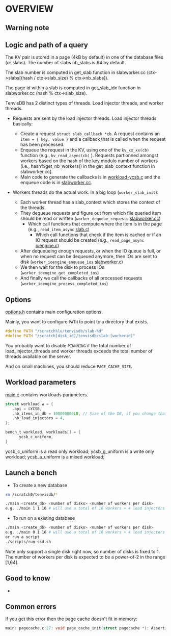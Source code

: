 # OVERVIEW

## Warning note

## Logic and path of a query

The KV pair is stored in a page (4kB by default) in one of the database files (or slabs). The number of slabs nb_slabs is 64 by default.

The slab number is computed in get_slab function in slabworker.cc (ctx->slabs[(hash / ctx->slab_size) % ctx->nb_slabs]).

The page id within a slab is computed in get_slab_idx function in slabworker.cc (hash % ctx->slab_size).

TenvisDB has 2 distinct types of threads. Load injector threads, and worker threads.

* Requests are sent by the  load injector threads. Load injector threads basically:
  * Create a request `struct slab_callback *cb`. A request contains an `item = { key, value }` and a callback that is called when the request has been processed.
  * Enqueue the request in the KV, using one of the `kv_xx_xx(cb)` function (e.g., `kv_read_async(cb)` ). Requests partionned amongst workers based on the hash of the key modulo number of workers (i.e., hash%get_nb_workers() in the get_slab_context function in slabworker.cc].
  * Main code to generate the callbacks is in [workload-ycsb.c](workload-ycsb.c) and the enqueue code is in [slabworker.cc](slabworker.cc).

* Workers threads do the actual work. In a big loop (`worker_slab_init`):
  * Each worker thread has a slab_context which stores the context of the threads.
  * They dequeue requests and figure out from which file queried item should be read or written (`worker_dequeue_requests` [slabworker.cc](slabworker.cc))
    * Which call functions that compute where the item is in the page (e.g., `read_item_async` [slab.c](slab.c))
       * Which call functions that check if the item is cached or if an IO request should be created (e.g., `read_page_async` [ioengine.c](ioengine.c))
  * After dequeueing enough requests, or when the IO queue is full, or when no request can be dequeued anymore, then IOs are sent to disk (`worker_ioengine_enqueue_ios` [slabworker.c](slabworker.c))
  * We then wait for the disk to process IOs (`worker_ioengine_get_completed_ios`)
  * And finally we call the callbacks of all processed requests (`worker_ioengine_process_completed_ios`)

## Options

[options.h](main.c) contains main configuration options.

Mainly, you want to configure `PATH` to point to a directory that exists.
```c
#define PATH "/scratch%lu/tenvisdb/slab-%d"
#define PATH "/scratch[disk_id]/tenvisdb/slab-[workerid]"
```

You probably want to disable `PINNNING` if the total number of load_injector_threads and worker threads exceeds the total number of threads available on the server.

And on small machines, you should reduce `PAGE_CACHE_SIZE`.


## Workload parameters

[main.c](main.c) contains workloads parameters.

```c
struct workload w = {
   .api = &YCSB,
   .nb_items_in_db = 100000000LU, // Size of the DB, if you change that, you must delete the DB before rerunning a benchmark
   .nb_load_injectors = 4,
};

bench_t workload, workloads[] = {
      ycsb_c_uniform,
}
```



ycsb_c_uniform is a read only workload;
ycsb_g_uniform is a write only workload;
ycsb_a_uniform is a mixed workload;


## Launch a bench
* To create a new database 
```bash
rm /scratch0/tenvisdb/*

./main <create_db> <number of disks> <number of workers per disk>
e.g. ./main 1 1 16 # will use a total of 16 workers + 4 load injectors if using the workload definition above = 20 threads in total
```
* To run on a existing database

```bash
./main <create_db> <number of disks> <number of workers per disk>
e.g. ./main 0 1 16 # will use a total of 16 workers + 4 load injectors if using the workload definition above = 20 threads in total
or run a script
./scripts/run-ssd.sh
```


Note only support a single disk right now, so number of disks is fixed to 1. The number of workers per disk is expected to be a power-of-2 in the range [1,64].

## Good to know
* 

## Common errors
If you get this error then the page cache doesn't fit in memory:
```c
main: pagecache.c:27: void page_cache_init(struct pagecache *): Assertion `p->cached_data' failed.
```
